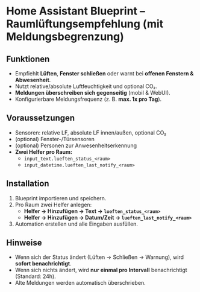 # Home Assistant Blueprint – Raumlüftungsempfehlung (mit Meldungsbegrenzung)

## Funktionen
- Empfiehlt **Lüften**, **Fenster schließen** oder warnt bei **offenen Fenstern & Abwesenheit**.
- Nutzt relative/absolute Luftfeuchtigkeit und optional CO₂.
- **Meldungen überschreiben sich gegenseitig** (mobil & WebUI).
- Konfigurierbare Meldungsfrequenz (z. B. **max. 1x pro Tag**).

## Voraussetzungen
- Sensoren: relative LF, absolute LF innen/außen, optional CO₂
- (optional) Fenster-/Türsensoren
- (optional) Personen zur Anwesenheitserkennung
- **Zwei Helfer pro Raum:**
  - `input_text.lueften_status_<raum>`
  - `input_datetime.lueften_last_notify_<raum>`

## Installation
1. Blueprint importieren und speichern.
2. Pro Raum zwei Helfer anlegen:
   - **Helfer → Hinzufügen → Text → `lueften_status_<raum>`**
   - **Helfer → Hinzufügen → Datum/Zeit → `lueften_last_notify_<raum>`**
3. Automation erstellen und alle Eingaben ausfüllen.

## Hinweise
- Wenn sich der Status ändert (Lüften → Schließen → Warnung), wird **sofort benachrichtigt**.
- Wenn sich nichts ändert, wird **nur einmal pro Intervall** benachrichtigt (Standard: 24h).
- Alte Meldungen werden automatisch überschrieben.
